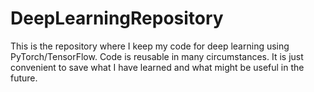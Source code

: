 # DeepLearningRepository

This is the repository where I keep my code for deep learning using PyTorch/TensorFlow. Code is reusable in many circumstances. It is just convenient to save what I have learned and what might be useful in the future. 
